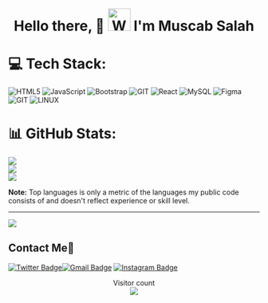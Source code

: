 <h1 align="center"> Hello there, 👋 <img src="https://raw.githubusercontent.com/nixin72/nixin72/master/wave.gif" 
    alt="Waving hand animated gif"
    height="45"
    width="45" /> I'm Muscab Salah</h1>
    

# 💻 Tech Stack:
![HTML5](https://img.shields.io/badge/html5-%23E34F26.svg?style=for-the-badge&logo=html5&logoColor=white) ![JavaScript](https://img.shields.io/badge/javascript-%23323330.svg?style=for-the-badge&logo=javascript&logoColor=%23F7DF1E) ![Bootstrap](https://img.shields.io/badge/bootstrap-%238511FA.svg?style=for-the-badge&logo=bootstrap&logoColor=white) ![GIT](https://img.shields.io/badge/Git-fc6d26?style=for-the-badge&logo=git&logoColor=white) ![React](https://img.shields.io/badge/react-%2320232a.svg?style=for-the-badge&logo=react&logoColor=%2361DAFB) ![MySQL](https://img.shields.io/badge/mysql-%2300000f.svg?style=for-the-badge&logo=mysql&logoColor=white) ![Figma](https://img.shields.io/badge/figma-%23F24E1E.svg?style=for-the-badge&logo=figma&logoColor=white) ![GIT](https://img.shields.io/badge/Git-fc6d26?style=for-the-badge&logo=git&logoColor=white) ![LINUX](https://img.shields.io/badge/Linux-FCC624?style=for-the-badge&logo=linux&logoColor=black)
# 📊 GitHub Stats:
![](https://github-readme-stats.vercel.app/api?username=mu3cab&theme=gotham&hide_border=false&include_all_commits=false&count_private=false)<br/>
![](https://github-readme-streak-stats.herokuapp.com/?user=mu3cab&theme=gotham&hide_border=false)<br/>
![](https://github-readme-stats.vercel.app/api/top-langs/?username=mu3cab&theme=gotham&hide_border=false&include_all_commits=false&count_private=false&layout=compact)

<b>Note:</b> Top languages is only a metric of the languages my public code consists of and doesn't reflect experience or skill level.


---
[![](https://visitcount.itsvg.in/api?id=mu3cab&icon=0&color=0)](https://visitcount.itsvg.in)

<!-- Proudly created with GPRM ( https://gprm.itsvg.in ) -->

##  Contact Me:speech_balloon:
[![Twitter Badge](https://img.shields.io/badge/-@mu3cab-1ca0f1?style=flat-square&labelColor=1ca0f1&logo=twitter&logoColor=white&link=https://twitter.com/mu3cab)](https://twitter.com/mu3cab)[![Gmail Badge](https://img.shields.io/badge/-mu3cab@gmail.com-c14438?style=flat-square&logo=Gmail&logoColor=white&link=mailto:mu3cab@gmail.com)](mailto:mu3cab@gmail.com) [![Instagram Badge](https://img.shields.io/badge/-@mu3cab-e4405f?style=flat-square&labelColor=f94877&logo=instagram&logoColor=white&link=https://www.instagram.com/mu3cab/)](https://www.instagram.com/mu3cab/)

<p align="center"> 
  Visitor count<br>
  <img src="https://profile-counter.glitch.me/mu3cab/count.svg" />
</p>


<div align="center">
